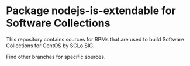 # Package nodejs-is-extendable for Software Collections

This repository contains sources for RPMs that are used
to build Software Collections for CentOS by SCLo SIG.

Find other branches for specific sources.
